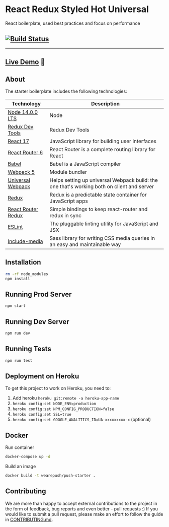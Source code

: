 # React Redux Styled Hot Universal
React boilerplate, used best practices and focus on performance

[![Build Status](https://travis-ci.org/wearepush/push-starter.svg?branch=master&style=flat-square)](https://travis-ci.org/wearepush/push-starter)
---

---


## [Live Demo](https://push-starter.herokuapp.com) :eyes:

## About

The starter boilerplate includes the following technologies:

| Technology                                                                                                                                                                                                                  | Description                                                     |
|-----------------------------------------------------------------------------------------------------------------------------------------------------------------------------------------------------------------------------|-----------------------------------------------------------------|
| [Node 14.0.0 LTS](https://nodejs.org/en/)                                         | Node |
| [Redux Dev Tools](https://github.com/zalmoxisus/redux-devtools-extension)         | Redux Dev Tools |
| [React 17](https://github.com/facebook/react)                                     | JavaScript library for building user interfaces  |
| [React Router 6](https://github.com/ReactTraining/react-router)                   | React Router is a complete routing library for React    |
| [Babel](http://babeljs.io)                                                        | Babel is a JavaScript compiler              |
| [Webpack 5](http://webpack.github.io)                                             | Module bundler                       |
| [Universal Webpack](https://www.npmjs.com/package/universal-webpack)              | Helps setting up universal Webpack build: the one that's working both on client and server                                                |
| [Redux](http://redux.js.org/)                                                     | Redux is a predictable state container for JavaScript apps                           |
| [React Router Redux](https://github.com/ReactTraining/react-router/tree/master/packages/react-router-redux)               | Simple bindings to keep react-router and redux in sync                                        |
| [ESLint](http://eslint.org)                                                       | The pluggable linting utility for JavaScript and JSX                                            |
| [Include-media](https://eduardoboucas.github.io/include-media/)                   | Sass library for writing CSS media queries in an easy and maintainable way                               |

## Installation

```bash
rm -rf node_modules
npm install
```

## Running Prod Server

```bash
npm start
```

## Running Dev Server

```bash
npm run dev
```

## Running Tests

```bash
npm run test
```

## Deployment on Heroku

To get this project to work on Heroku, you need to:

1. Add heroku `heroku git:remote -a heroku-app-name`
2. `heroku config:set NODE_ENV=production`
3. `heroku config:set NPM_CONFIG_PRODUCTION=false`
4. `heroku config:set SSL=true`
5. `heroku config:set GOOGLE_ANALITICS_ID=UA-xxxxxxxxx-x` (optional)

## Docker

Run container

```bash
docker-compose up -d
```

Build an image

```bash
docker build -t wearepush/push-starter .
```

## Contributing

We are more than happy to accept external contributions to the project in the form of feedback, bug reports and even better - pull requests :)
If you would like to submit a pull request, please make an effort to follow the guide in [CONTRIBUTING.md](docs/CONTRIBUTING.md).
